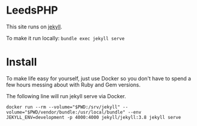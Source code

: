 # LeedsPHP

This site runs on [jekyll](http://jekyllrb.com).

To make it run locally: `bundle exec jekyll serve`

# Install

To make life easy for yourself, just use Docker so you don't have to spend a few hours messing about with Ruby and Gem versions. 

The following line will run jekyll serve via Docker. 

```
docker run --rm --volume="$PWD:/srv/jekyll" --volume="$PWD/vendor/bundle:/usr/local/bundle" --env JEKYLL_ENV=development -p 4000:4000 jekyll/jekyll:3.8 jekyll serve
```


